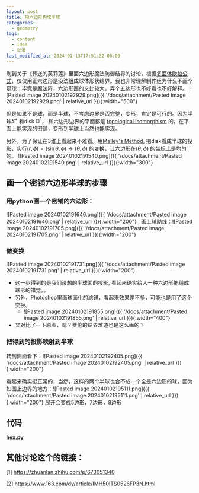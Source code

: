 ```yaml
---
layout: post
title: 用六边形构成半球
categories:
  - geometry
tags:
  - content
  - idea
  - 动漫
last_modified_at: 2024-01-13T17:51:32-08:00
---
```

刷到关于《葬送的芙莉莲》里面六边形魔法防御结界的讨论，根据[多面体欧拉公式](https://en.wikipedia.org/wiki/Euler_characteristic)，仅仅用正六边形是没法组成球体形状结界。我也非常理解制作组为什么不画个足球：毕竟是魔法阵，六边形画的又比较大，弄个五边形也不好看也不好解释。
![Pasted image 20240102192929.png]({{ '/docs/attachment/Pasted image 20240102192929.png' | relative_url }}){:width="500"} 

但是如果不是球，而是半球，不考虑边界是否完整，变形，肯定是可行的。因为半球$S^+$ 和disk $\mathbb{D}^1$， 和六边形边界的平面都是 [topological isomorphism](https://en.wikipedia.org/wiki/Homeomorphism) 的，在平面上能实现的密铺，变形到半球上当然也能实现。

另外，为了保证在3维上看起来不难看。用[Malley's Method](https://www.pbr-book.org/3ed-2018/Monte_Carlo_Integration/2D_Sampling_with_Multidimensional_Transformations#:~:text=The%20idea%20behind%20Malley%27s%20method,Figure%2013.14%3A%20Malley%27s%20Method.), 把disk看成半球的投影，实行$(r,\phi)=(\sin\theta,\phi)\rightarrow (\theta,\phi)$ 的变换，让六边形在$(\theta,\phi)$ 的坐标上是均匀的。
![Pasted image 20240102191540.png]({{ '/docs/attachment/Pasted image 20240102191540.png' | relative_url }}){:width="300"} 


## 画一个密铺六边形半球的步骤


### 用python画一个密铺的六边形：

![Pasted image 20240102191646.png]({{ '/docs/attachment/Pasted image 20240102191646.png' | relative_url }}){:width="200"} , 画上辅助线：![Pasted image 20240102191705.png]({{ '/docs/attachment/Pasted image 20240102191705.png' | relative_url }}){:width="200"} 

### 做变换

![Pasted image 20240102191731.png]({{ '/docs/attachment/Pasted image 20240102191731.png' | relative_url }}){:width="200"} 

- 这一步得到的是我们设想的半球面的投影, 看起来确实给人一种六边形能组成球形的错觉。。
- 另外，Photoshop里面球面化的滤镜，看起来效果差不多，可能也是用了这个变换。
	- ![Pasted image 20240102191855.png]({{ '/docs/attachment/Pasted image 20240102191855.png' | relative_url }}){:width="400"}  
- 又对比了一下原图，嗯？费伦的结界难道也是这么画的？

### 把得到的投影映射到半球

转到侧面看下：![Pasted image 20240102192405.png]({{ '/docs/attachment/Pasted image 20240102192405.png' | relative_url }}){:width="200"}   

看起来确实挺正常的，当然，这样的两个半球也合不成一个全是六边形的球，因为如图上边界的地方：![Pasted image 20240102195111.png]({{ '/docs/attachment/Pasted image 20240102195111.png' | relative_url }}){:width="200"} 展开会变成5边形，7边形，8边形

## 代码

[**hex.py**](https://gist.github.com/roshameow/b9838c17a65f17f8f775585f24d34d64#file-hex-py)
## 其他讨论这个的链接：

[1] https://zhuanlan.zhihu.com/p/673051340

[2] https://www.163.com/dy/article/IMH50ITS0526FP3N.html

